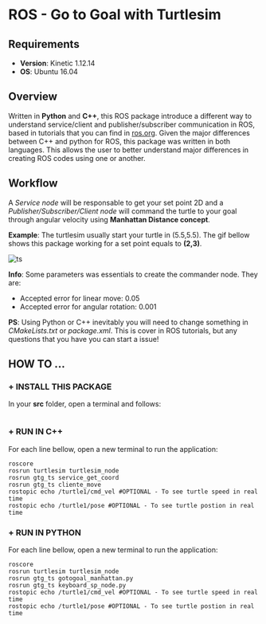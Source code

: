 # ROS - Go to Goal with Turtlesim
## Requirements
- **Version**: Kinetic 1.12.14
- **OS**: Ubuntu 16.04

## Overview
Written in **Python** and **C++**, this ROS package introduce a different way to understand service/client and publisher/subscriber  communication in ROS, based in tutorials that you can find in [ros.org](http://wiki.ros.org/ROS/Tutorials). Given the major differences between C++ and python for ROS, this package was written in both languages. This allows the user to better understand major differences in creating ROS codes using one or another.

## Workflow
A *Service node* will be responsable to get your set point 2D and a *Publisher/Subscriber/Client node* will command the turtle to your goal through angular velocity using **Manhattan Distance concept**.

**Example**: The turtlesim usually start your turtle in (5.5,5.5). The gif bellow shows this package working for a set point equals to **(2,3)**.

![ts](https://user-images.githubusercontent.com/32513366/57415098-3999e000-71d1-11e9-9e18-c5f41697a4d8.gif)
   
**Info**:  Some parameters was essentials to create the commander node. They are:
- Accepted error for linear move: 0.05
- Accepted error for angular rotation: 0.001
   
**PS**: Using Python or C++ inevitably you will need to change something in *CMakeLists.txt* or *package.xml*. This is cover in ROS tutorials, but any questions that you have you can start a issue!
   
## HOW TO ...
### + INSTALL THIS PACKAGE
In your **src** folder, open a terminal and follows:
```
```

### + RUN IN C++
For each line bellow, open a new terminal to run the application:
```
roscore
rosrun turtlesim turtlesim_node      
rosrun gtg_ts service_get_coord      
rosrun gtg_ts cliente_move     
rostopic echo /turtle1/cmd_vel #OPTIONAL - To see turtle speed in real time
rostopic echo /turtle1/pose #OPTIONAL - To see turtle postion in real time
```

### + RUN IN PYTHON
For each line bellow, open a new terminal to run the application:
```
roscore
rosrun turtlesim turtlesim_node
rosrun gtg_ts gotogoal_manhattan.py
rosrun gtg_ts keyboard_sp_node.py
rostopic echo /turtle1/cmd_vel #OPTIONAL - To see turtle speed in real time
rostopic echo /turtle1/pose #OPTIONAL - To see turtle postion in real time
```
